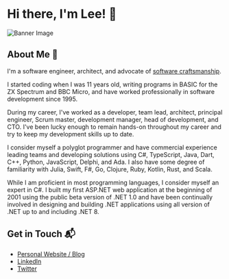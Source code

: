 # Hi there, I'm Lee! 👋

![Banner Image](https://github.com/LeeSanderson/LeeSanderson/assets/4851977/dcd4cf2e-baa7-4883-9c3e-293b18965805)

## About Me 🚀

I'm a software engineer, architect, and advocate of [software craftsmanship](https://en.wikipedia.org/wiki/Software_craftsmanship).

I started coding when I was 11 years old, writing programs in BASIC for the ZX Spectrum and BBC Micro, and have worked professionally in software development since 1995.

During my career, I've worked as a developer, team lead, architect, principal engineer, Scrum master, development manager, head of development, and CTO. I've been lucky enough to remain hands-on throughout my career and try to keep my development skills up to date.

I consider myself a polyglot programmer and have commercial experience leading teams and developing solutions using C#, TypeScript, Java, Dart, C++, Python, JavaScript, Delphi, and Ada. I also have some degree of familiarity with Julia, Swift, F#, Go, Clojure, Ruby, Kotlin, Rust, and Scala.

While I am proficient in most programming languages, I consider myself an expert in C#. I built my first ASP.NET web application at the beginning of 2001 using the public beta version of .NET 1.0 and have been continually involved in designing and building .NET applications using all version of .NET up to and including .NET 8.

## Get in Touch 📬

- [Personal Website / Blog](https://www.sixsideddice.com/)
- [LinkedIn](https://www.linkedin.com/in/lee-sanderson/)
- [Twitter](https://twitter.com/SixSidedDev)


